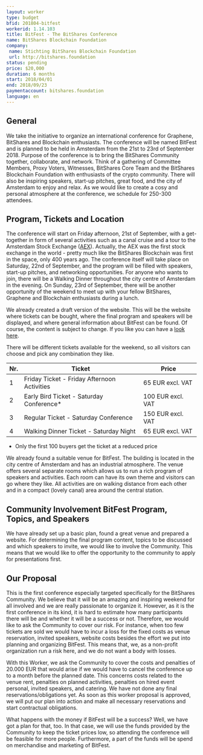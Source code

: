 ```yaml
---
layout: worker
type: budget
bfid: 201804-bitfest
workerid: 1.14.103
title: BitFest - The BitShares Conference
name: BitShares Blockchain Foundation
company:
 name: Stichting BitShares Blockchain Foundation
 url: http://bitshares.foundation
status: pending
price: $20,000
duration: 6 months
start: 2018/04/01
end: 2018/09/23
paymentaccount: bitshares.foundation
language: en
---
```


## General
We take the initiative to organize an international conference for Graphene, BitShares and Blockchain enthusiasts. The conference will be named BitFest and is planned to be held in Amsterdam from the 21st to 23rd of September 2018. Purpose of the conference is to bring the BitShares Community together, collaborate, and network. Think of a gathering of Committee Members, Proxy Voters, Witnesses, BitShares Core Team and the BitShares Blockchain Foundation with enthusiasts of the crypto community. There will also be inspiring speakers, start-up pitches, great food, and the city of Amsterdam to enjoy and relax. As we would like to create a cosy and personal atmosphere at the conference, we schedule for 250-300 attendees. 

## Program, Tickets and Location
The conference will start on Friday afternoon, 21st of September, with a get-together in form of several activities such as a canal cruise and a tour to the Amsterdam Stock Exchange ([AEX](https://www.aex.nl/amsterdam-exchange-experience)). Actually, the AEX was the first stock exchange in the world - pretty much like the BitShares Blockchain was first in the space, only 400 years ago. The conference itself will take place on Saturday, 22nd of September, and the program will be filled with speakers, start-up pitches, and networking opportunities. For anyone who wants to join, there will be a Walking Dinner throughout the city centre of Amsterdam in the evening. On Sunday, 23rd of September, there will be another opportunity of the weekend to meet up with your fellow BitShares, Graphene and Blockchain enthusiasts during a lunch.

We already created a draft version of the website. This will be the website where tickets can be bought, where the final program and speakers will be displayed, and where general information about BitFest can be found. Of course, the content is subject to change. If you like you can have a [look here](https://bitfestamsterdam.eventbrite.co.uk).

There will be different tickets available for the weekend, so all visitors can choose and pick any combination they like.

 | Nr. | Ticket | Price |
 | --- | ------ | ----- |
 | 1   | Friday Ticket - Friday Afternoon Activities | 65 EUR excl. VAT |
 | 2 | Early Bird Ticket - Saturday Conference*  | 100 EUR excl. VAT | 
 | 3 | Regular Ticket - Saturday Conference | 150 EUR excl. VAT |
 | 4 | Walking Dinner Ticket - Saturday Night | 65 EUR excl. VAT |

* Only the first 100 buyers get the ticket at a reduced price 

We already found a suitable venue for BitFest. The building is located in the city centre of Amsterdam and has an industrial atmosphere. The venue offers several separate rooms which allows us to run a rich program of speakers and activities. Each room can have its own theme and visitors can go where they like. All activities are on walking distance from each other and in a compact (lovely canal) area around the central station.

## Community Involvement BitFest Program, Topics, and Speakers
We have already set up a basic plan, found a great venue and prepared a website. For determining the final program content, topics to be discussed and which speakers to invite, we would like to involve the Community. This means that we would like to offer the opportunity to the community to apply for presentations first.

## Our Proposal
This is the first conference especially targeted specifically for the BitShares Community. We believe that it will be an amazing and inspiring weekend for all involved and we are really passionate to organize it. However, as it is the first conference in its kind, it is hard to estimate how many participants there will be and whether it will be a success or not. Therefore, we would like to ask the Community to cover our risk. For instance, when too few tickets are sold we would have to incur a loss for the fixed costs as venue reservation, invited speakers, website costs besides the effort we put into planning and organizing BitFest. This means that, we, as a non-profit organization run a risk here, and we do not want a body with losses.

With this Worker, we ask the Community to cover the costs and penalties of 20.000 EUR that would arise if we would have to cancel the conference up to a month before the planned date. This concerns costs related to the venue rent, penalties on planned activities, penalties on hired event personal, invited speakers, and catering. We have not done any final reservations/obligations yet. As soon as this worker proposal is approved, we will put our plan into action and make all necessary reservations and start contractual obligations.

What happens with the money if BitFest will be a success? Well, we have got a plan for that, too. In that case, we will use the funds provided by the Community to keep the ticket prices low, so attending the conference will be feasible for more people. Furthermore, a part of the funds will be spend on merchandise and marketing of BitFest.
